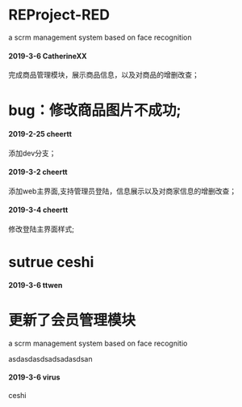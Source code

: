 # REProject-RED

a scrm management system based on face recognition




#### 2019-3-6	CatherineXX

完成商品管理模块，展示商品信息，以及对商品的增删改查；

bug：修改商品图片不成功;
=======
#### 2019-2-25 cheertt

 添加dev分支；

#### 2019-3-2 cheertt

添加web主界面,支持管理员登陆，信息展示以及对商家信息的增删改查；

#### 2019-3-4 cheertt

修改登陆主界面样式;



sutrue ceshi
=======
#### 2019-3-6 ttwen

更新了会员管理模块
=======
a scrm management system based on face recognitio

asdasdasdsadsadasdsan

#### 2019-3-6 virus
ceshi


